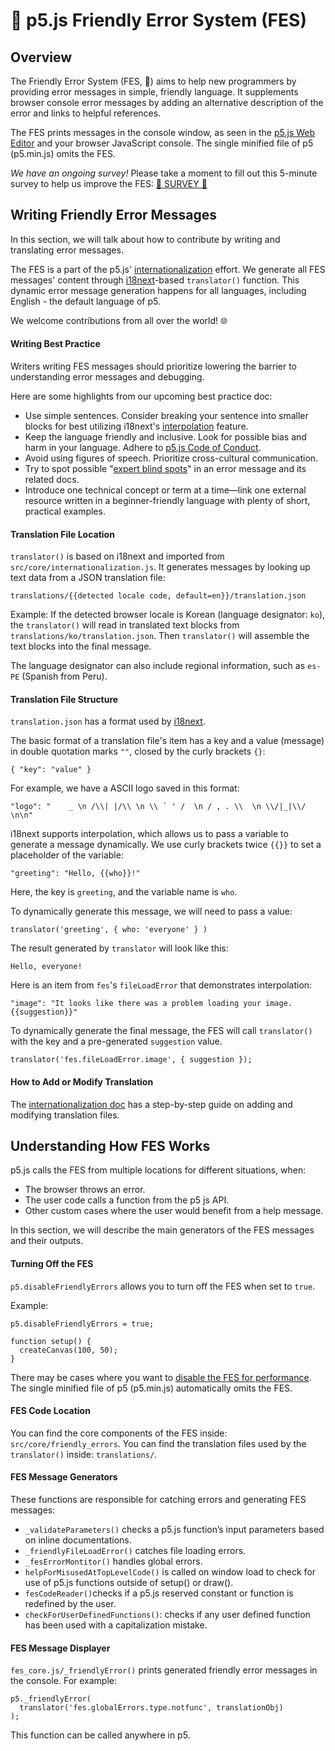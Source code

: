 # 🌸 p5.js Friendly Error System (FES)

## Overview

The Friendly Error System (FES, 🌸) aims to help new programmers by providing error messages in simple, friendly language. It supplements browser console error messages by adding an alternative description of the error and links to helpful references.

The FES prints messages in the console window, as seen in the [p5.js Web Editor](https://github.com/processing/p5.js-web-editor) and your browser JavaScript console. The single minified file of p5 (p5.min.js) omits the FES.

 *We have an ongoing survey!* Please take a moment to fill out this 5-minute survey to help us improve the FES: [🌸 SURVEY 🌸](https://forms.gle/2qStHJFSiw9XMCQJ8)


## Writing Friendly Error Messages

In this section, we will talk about how to contribute by writing and translating error messages.

The FES is a part of the p5.js' [internationalization](https://github.com/processing/p5.js/blob/main/contributor_docs/internationalization.md) effort. We generate all FES messages' content through [i18next](https://www.i18next.com/)-based `translator()` function. This dynamic error message generation happens for all languages, including English - the default language of p5.

We welcome contributions from all over the world! 🌐

#### Writing Best Practice

Writers writing FES messages should prioritize lowering the barrier to understanding error messages and debugging.

Here are some highlights from our upcoming best practice doc:

* Use simple sentences. Consider breaking your sentence into smaller blocks for best utilizing i18next's [interpolation](https://www.i18next.com/translation-function/interpolation) feature.
* Keep the language friendly and inclusive. Look for possible bias and harm in your language. Adhere to [p5.js Code of Conduct](https://github.com/processing/p5.js/blob/main/CODE_OF_CONDUCT.md#p5js-code-of-conduct).
* Avoid using figures of speech. Prioritize cross-cultural communication.
* Try to spot possible "[expert blind spots](https://tilt.colostate.edu/TipsAndGuides/Tip/181)" in an error message and its related docs.
* Introduce one technical concept or term at a time—link one external resource written in a beginner-friendly language with plenty of short, practical examples.

#### Translation File Location

`translator()` is based on i18next and imported from `src/core/internationalization.js`. It generates messages by looking up text data from a JSON translation file:
```
translations/{{detected locale code, default=en}}/translation.json
```

Example:
If the detected browser locale is Korean (language designator: `ko`), the `translator()` will read in translated text blocks from `translations/ko/translation.json`. Then `translator()` will assemble the text blocks into the final message.

The language designator can also include regional information, such as `es-PE` (Spanish from Peru).

#### Translation File Structure
`translation.json` has a format used by [i18next](https://www.i18next.com/misc/json-format).

The basic format of a translation file's item has a key and a value (message) in double quotation marks `""`, closed by the curly brackets `{}`:
```
{ "key": "value" }
```
For example, we have a ASCII logo saved in this format:
```
"logo": "    _ \n /\\| |/\\ \n \\ ` ' /  \n / , . \\  \n \\/|_|\\/ \n\n"
```
i18next supports interpolation, which allows us to pass a variable to generate a message dynamically. We use curly brackets twice `{{}}` to set a placeholder of the variable:
```
"greeting": "Hello, {{who}}!"
```
Here, the key is `greeting`, and the variable name is `who`.

To dynamically generate this message, we will need to pass a value:
```
translator('greeting', { who: 'everyone' } )
```
The result generated by `translator` will look like this:
```
Hello, everyone!
```

Here is an item from `fes`'s `fileLoadError` that demonstrates interpolation:
```
"image": "It looks like there was a problem loading your image. {{suggestion}}"
```
To dynamically generate the final message, the FES will call `translator()` with the key and a pre-generated `suggestion` value.
```
translator('fes.fileLoadError.image', { suggestion });
```

#### How to Add or Modify Translation

The [internationalization doc](https://github.com/processing/p5.js/blob/main/contributor_docs/internationalization.md) has a step-by-step guide on adding and modifying translation files.


## Understanding How FES Works

p5.js calls the FES from multiple locations for different situations, when:
* The browser throws an error.
* The user code calls a function from the p5 js API.
* Other custom cases where the user would benefit from a help message.

In this section, we will describe the main generators of the FES messages and their outputs.

#### Turning Off the FES
`p5.disableFriendlyErrors` allows you to turn off the FES when set to `true`.

Example:
```
p5.disableFriendlyErrors = true;

function setup() {
  createCanvas(100, 50);
}
```

There may be cases where you want to [disable the FES for performance](https://github.com/processing/p5.js/wiki/Optimizing-p5.js-Code-for-Performance#disable-the-friendly-error-system-fes).
The single minified file of p5 (p5.min.js) automatically omits the FES.

#### FES Code Location
You can find the core components of the FES inside:
`src/core/friendly_errors`.
You can find the translation files used by the `translator()` inside:
`translations/`.

#### FES Message Generators
These functions are responsible for catching errors and generating FES messages:
* `_validateParameters()` checks a p5.js function’s input parameters based on inline documentations.
* `_friendlyFileLoadError()` catches file loading errors.
* `_fesErrorMontitor()` handles global errors.
* `helpForMisusedAtTopLevelCode()` is called on window load to check for use of p5.js functions outside of setup() or draw().
* `fesCodeReader()`checks if a p5.js reserved constant or function is redefined by the user.
* `checkForUserDefinedFunctions()`: checks if any user defined function has been used with a capitalization mistake.

#### FES Message Displayer
`fes_core.js/_friendlyError()` prints generated friendly error messages in the console. For example:

```
p5._friendlyError(
  translator('fes.globalErrors.type.notfunc', translationObj)
);
```
This function can be called anywhere in p5.
